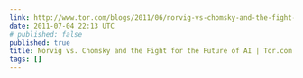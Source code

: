 ```yaml
---
link: http://www.tor.com/blogs/2011/06/norvig-vs-chomsky-and-the-fight-for-the-future-of-ai
date: 2011-07-04 22:13 UTC
# published: false
published: true
title: Norvig vs. Chomsky and the Fight for the Future of AI | Tor.com
tags: []
---
```



